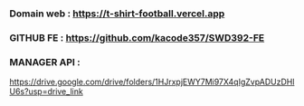 ### Domain web : https://t-shirt-football.vercel.app
### GITHUB FE : https://github.com/kacode357/SWD392-FE
### MANAGER API :
https://drive.google.com/drive/folders/1HJrxpjEWY7Mi97X4qIgZvpADUzDHlU6s?usp=drive_link

